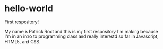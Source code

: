 # hello-world
First respository!

My name is Patrick Root and this is my first respository I'm making because I'm in an intro to programming class and really interestd so far in Javascript, HTML5,
and CSS.
